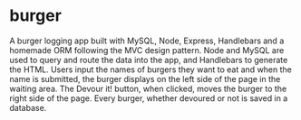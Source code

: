 # burger
 A burger logging app built with MySQL, Node, Express, Handlebars and a homemade ORM following the MVC design pattern. Node and MySQL are used to query and route the data into the app, and Handlebars to generate the HTML.  Users input the names of burgers they want to eat and when the name is submitted, the burger displays on the left side of the page in the waiting area. The Devour it! button, when clicked, moves the burger to the right side of the page. Every burger, whether devoured or not is saved in a database.
